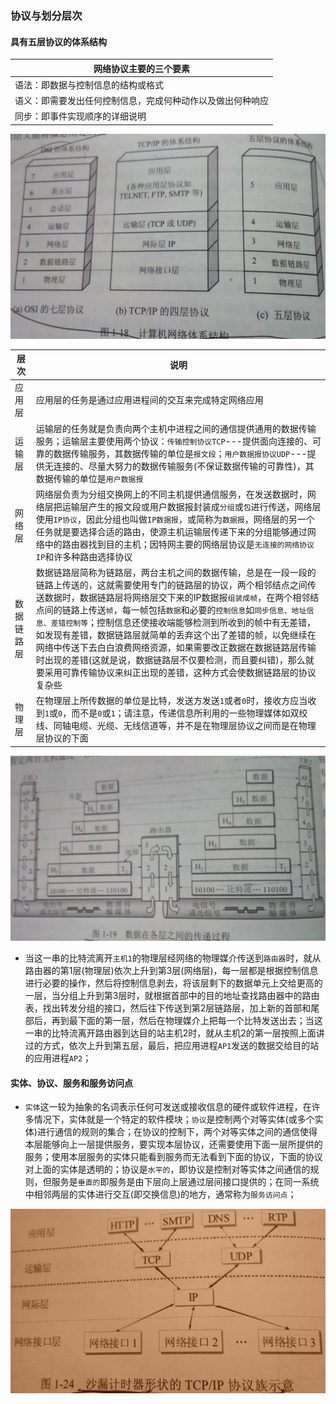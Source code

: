 ### 协议与划分层次
#### 具有五层协议的体系结构
|网络协议主要的三个要素|
|-------|
|语法：即数据与控制信息的结构或格式|
|语义：即需要发出任何控制信息，完成何种动作以及做出何种响应|
|同步：即事件实现顺序的详细说明|

![image](https://github.com/ningbaoqi/ComputerNetWork/blob/master/gif/c42465a3-820d-42a2-a574-0bd529a7c933.jpg)

|层次|说明|
|------|------|
|应用层|应用层的任务是通过应用进程间的交互来完成特定网络应用|
|运输层|运输层的任务就是负责向两个主机中进程之间的通信提供通用的数据传输服务；运输层主要使用两个协议：`传输控制协议TCP`---提供面向连接的、可靠的数据传输服务，其数据传输的单位是`报文段`；`用户数据报协议UDP`---提供无连接的、尽量大努力的数据传输服务(不保证数据传输的可靠性)，其数据传输的单位是`用户数据报`|
|网络层|网络层负责为分组交换网上的不同主机提供通信服务，在发送数据时，网络层把运输层产生的报文段或用户数据报封装成`分组`或`包`进行传送，网络层使用`IP协议`，因此分组也叫做`IP数据报`，或简称为`数据报`，网络层的另一个任务就是要选择合适的路由，使源主机运输层传递下来的分组能够通过网络中的路由器找到目的主机；因特网主要的网络层协议是`无连接的网络协议IP`和许多种路由选择协议|
|数据链路层|数据链路层简称为链路层，两台主机之间的数据传输，总是在一段一段的链路上传送的，这就需要使用专门的链路层的协议，两个相邻结点之间传送数据时，数据链路层将网络层交下来的IP数据报`组装成帧`，在两个相邻结点间的链路上传送`帧`，每一帧包括`数据`和必要的`控制信息`如`同步信息、地址信息、差错控制等`；控制信息还使接收端能够检测到所收到的帧中有无差错，如发现有差错，数据链路层就简单的丢弃这个出了差错的帧，以免继续在网络中传送下去白白浪费网络资源，如果需要改正数据在数据链路层传输时出现的差错(这就是说，数据链路层不仅要检测，而且要纠错)，那么就要采用可靠传输协议来纠正出现的差错，这种方式会使数据链路层的协议复杂些|
|物理层|在物理层上所传数据的单位是比特，发送方发送`1`或者`0`时，接收方应当收到`1`或`0`，而不是`0`或`1`；请注意，传递信息所利用的一些物理媒体如双绞线、同轴电缆、光缆、无线信道等，并不是在物理层协议之间而是在物理层协议的下面|

![image](https://github.com/ningbaoqi/ComputerNetWork/blob/master/gif/c6004564-5213-41aa-9d12-27c5e9b1f9c8.jpg)

+ 当这一串的比特流离开`主机1`的物理层经网络的物理媒介传送到`路由器`时，就从路由器的第1层(物理层)依次上升到第3层(网络层)，每一层都是根据控制信息进行必要的操作，然后将控制信息剥去，将该层剩下的数据单元上交给更高的一层，当分组上升到第3层时，就根据首部中的目的地址查找路由器中的路由表，找出转发分组的接口，然后往下传送到第2层链路层，加上新的首部和尾部后，再到最下面的第一层，然后在物理媒介上把每一个比特发送出去；当这一串的比特流离开路由器到达目的站主机2时，就从主机2的第一层按照上面讲过的方式，依次上升到第五层，最后，把应用进程`AP1`发送的数据交给目的站的应用进程`AP2`；

#### 实体、协议、服务和服务访问点
+ `实体`这一较为抽象的名词表示任何可发送或接收信息的硬件或软件进程，在许多情况下，实体就是一个特定的软件模块；`协议`是控制两个对等实体(或多个实体)进行通信的规则的集合；在协议的控制下，两个对等实体之间的通信使得本层能够向上一层提供服务，要实现本层协议，还需要使用下面一层所提供的服务；使用本层服务的实体只能看到服务而无法看到下面的协议，下面的协议对上面的实体是透明的；协议是`水平的`，即协议是控制对等实体之间通信的规则，但服务是`垂直的`即服务是由下层向上层通过层间接口提供的；在同一系统中相邻两层的实体进行交互(即交换信息)的地方，通常称为`服务访问点`；

![image](https://github.com/ningbaoqi/ComputerNetWork/blob/master/gif/51ca4be5-6760-4af3-a645-a7fed83c8d8f.jpg)